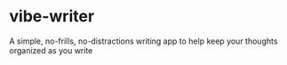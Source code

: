 # vibe-writer
A simple, no-frills, no-distractions writing app to help keep your thoughts organized as you write
